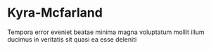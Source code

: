 # Kyra-Mcfarland
Tempora error eveniet beatae minima magna voluptatum mollit illum ducimus in veritatis sit quasi ea esse deleniti

